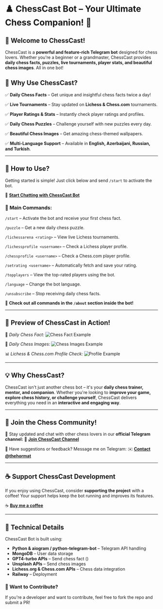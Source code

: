 # ♟️ ChessCast Bot – Your Ultimate Chess Companion! 🎯

## 👋 Welcome to ChessCast!
ChessCast is a **powerful and feature-rich Telegram bot** designed for chess lovers. Whether you're a beginner or a grandmaster, ChessCast provides **daily chess facts, puzzles, live tournaments, player stats, and beautiful chess images**. All in one bot!

## 🚀 **Why Use ChessCast?**
✅ **Daily Chess Facts** – Get unique and insightful chess facts twice a day!

✅ **Live Tournaments** – Stay updated on **Lichess & Chess.com** tournaments.

✅ **Player Ratings & Stats** – Instantly check player ratings and profiles.

✅ **Daily Chess Puzzles** – Challenge yourself with new puzzles every day.

✅ **Beautiful Chess Images** – Get amazing chess-themed wallpapers.

✅ **Multi-Language Support** – Available in **English, Azerbaijani, Russian, and Turkish**.

---

## 📌 **How to Use?**
Getting started is simple! Just click below and send `/start` to activate the bot.

📌 **[Start Chatting with ChessCast Bot](https://t.me/chesscast_bot)**

### 🔹 **Main Commands:**
`/start` – Activate the bot and receive your first chess fact.

`/puzzle` – Get a new daily chess puzzle.

`/lichessarena <rating>` – View live Lichess tournaments.

`/lichessprofile <username>` – Check a Lichess player profile.

`/chessprofile <username>` – Check a Chess.com player profile.

`/setrating <username>` – Automatically fetch and save your rating.

`/topplayers` – View the top-rated players using the bot.

`/language` – Change the bot language.

`/unsubscribe` – Stop receiving daily chess facts.

🔗 **Check out all commands in the `/about` section inside the bot!**

---

## 🎨 **Preview of ChessCast in Action!**

📸 *Daily Chess Fact:*
![Chess Fact Example](https://i.ibb.co/YB9Sk9dX/Screenshot-2025-02-12-at-11-53-48-PM.png)

🧩 *Daily Chess Images:*
![Chess Images Example](https://i.ibb.co/67s1MMwq/Screenshot-2025-02-12-at-11-53-37-PM.png)

📊 *Lichess & Chess.com Profile Check:*
![Profile Example](https://i.ibb.co/4nNgCvRr/Screenshot-2025-02-12-at-11-54-22-PM.png)

---

## 💡 **Why ChessCast?**
ChessCast isn't just another chess bot – it's your **daily chess trainer, mentor, and companion**. Whether you're looking to **improve your game, explore chess history, or challenge yourself**, ChessCast delivers everything you need in an **interactive and engaging way**.

---

## 📢 **Join the Chess Community!**
📢 Stay updated and chat with other chess lovers in our **official Telegram channel:**
📌 **[Join ChessCast Channel](https://t.me/chesscast)**

💬 Have suggestions or feedback? Message me on Telegram:
✉️ **[Contact @thehormat](https://t.me/thehormat)**

---

## ☕ **Support ChessCast Development**
If you enjoy using ChessCast, consider **supporting the project** with a coffee! Your support helps keep the bot running and improves its features.

☕ **[Buy me a coffee](https://buymeacoffee.com/thehormat)**

---

## 🔧 **Technical Details**
ChessCast Bot is built using:
- **Python & aiogram / python-telegram-bot** – Telegram API handling
- **MongoDB** – User data storage
- **GPT4-turbo APIs** – Send chess fact ()
- **Unsplash APIs** – Send chess images
- **Lichess.org & Chess.com APIs** – Chess data integration
- **Railway** – Deployment

### 📌 **Want to Contribute?**
If you're a developer and want to contribute, feel free to fork the repo and submit a PR!
